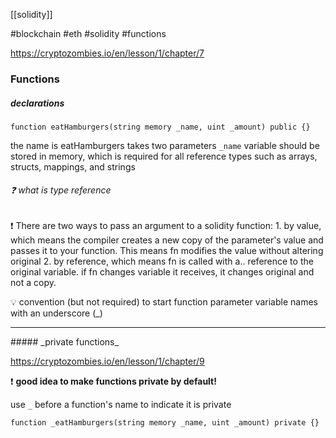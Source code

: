 [[solidity]]

#blockchain #eth #solidity #functions

https://cryptozombies.io/en/lesson/1/chapter/7

### Functions

##### _declarations_
```
function eatHamburgers(string memory _name, uint _amount) public {}
```

the name is eatHamburgers
takes two parameters
`_name` variable should be stored in memory, which is required for all reference types such as arrays, structs, mappings, and strings

###### ❓ _what is type reference_ 
❗ There are two ways to pass an argument to a solidity function: 
	1. by value, which means the compiler creates a new copy of the parameter's value and passes it to your function. This means fn modifies the value without altering original
	2. by reference, which means fn is called with a.. reference to the original variable. if fn changes variable it receives, it changes original and not a copy.
	
	
 💡 convention (but not required) to start function parameter variable names with an underscore (_)

<hr> 
##### _private functions_

https://cryptozombies.io/en/lesson/1/chapter/9

❗ **good idea to make functions private by default!** 

use `_` before a function's name to indicate it is private
```
function _eatHamburgers(string memory _name, uint _amount) private {}
```